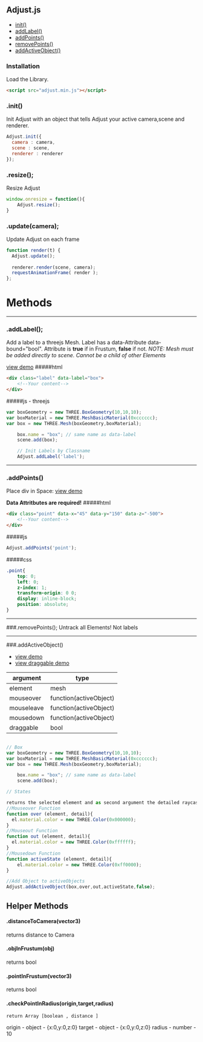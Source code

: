 ## Adjust.js

- [init()](#user-content-init)
- [addLabel()](#user-content-addlabel)
- [addPoints()](#user-content-trackelements)
- [removePoints()](#user-content-untrackelements)
- [addActiveObject()](#user-content-addactiveobject)

### Installation
Load the Library.
```html
<script src="adjust.min.js"></script>
```


### .init()
Init Adjust with an object that tells Adjust your active camera,scene and renderer.
```js
Adjust.init({
  camera : camera,
  scene : scene,
  renderer : renderer
});
```
### .resize();
Resize Adjust
```js
window.onresize = function(){
    Adjust.resize();
}
```
### .update(camera);
Update Adjust on each frame

```js
function render(t) { 
  Adjust.update();
  
  renderer.render(scene, camera);
  requestAnimationFrame( render );
};

```

# Methods

---

### .addLabel();
Add a label to a threejs Mesh. Label has a data-Attribute data-bound="bool". Attribute is __true__ if in Frustum, __false__ if not.
*NOTE: Mesh must be added directly to scene. Cannot be a child of other Elements*

<a href="http://htmlpreview.github.io/?https://github.com/saschas/adjust/blob/master/examples/add_label.html">view demo</a>
#####html
```html
<div class="label" data-label="box">
    <!--Your content-->
</div>
```
#####js - threejs
```js
var boxGeometry = new THREE.BoxGeometry(10,10,10);
var boxMaterial = new THREE.MeshBasicMaterial(0xcccccc);
var box = new THREE.Mesh(boxGeometry,boxMaterial);

    box.name = "box"; // same name as data-label
    scene.add(box);

    // Init Labels by Classname
    Adjust.addLabel('label');
```

---

### .addPoints()
Place div in Space: <a href="http://htmlpreview.github.io/?https://github.com/saschas/adjust/blob/master/examples/add_points.html">view demo</a>

__Data Attritbutes are required!__
#####html
```html
<div class="point" data-x="45" data-y="150" data-z="-500">
    <!--Your content-->
</div>
```

#####js
```js
Adjust.addPoints('point');
```
#####css
```css
.point{
    top: 0;
    left: 0;
    z-index: 1;
    transform-origin: 0 0;
    display: inline-block;
    position: absolute;
}
```

---

###.removePoints();
Untrack all Elements! Not labels

---

###.addActiveObject()

* <a href="http://htmlpreview.github.io/?https://github.com/saschas/adjust/blob/master/examples/add_active.html">view demo</a>
* <a href="http://htmlpreview.github.io/?https://github.com/saschas/adjust/blob/master/examples/add_active_draggable.html">view draggable demo</a>

| argument | type |
|---|---|
| element | mesh |
| mouseover | function(activeObject) |
| mouseleave | function(activeObject) |
| mousedown | function(activeObject) |
| draggable | bool |

```js

// Box
var boxGeometry = new THREE.BoxGeometry(10,10,10);
var boxMaterial = new THREE.MeshBasicMaterial(0xcccccc);
var box = new THREE.Mesh(boxGeometry,boxMaterial);

    box.name = "box"; // same name as data-label
    scene.add(box);

// States

returns the selected element and as second argument the detailed raycaster output for fine control (e.g. face selection)
//Mouseover Function
function over (element, detail){
  el.material.color = new THREE.Color(0x000000);
}
//Mouseout Function
function out (element, detail){
  el.material.color = new THREE.Color(0xffffff);
}
//Mousedown Function
function activeState (element, detail){
    el.material.color = new THREE.Color(0xff0000);
}

//Add Object to activeObjects
Adjust.addActiveObject(box,over,out,activeState,false);
```


## Helper Methods


#### .distanceToCamera(vector3)
returns distance to Camera
#### .objInFrustum(obj)
returns bool
#### .pointInFrustum(vector3)
returns bool

#### .checkPointInRadius(origin,target,radius)
    return Array [boolean , distance ]

origin - object - {x:0,y:0,z:0}
target - object - {x:0,y:0,z:0}
radius - number - 10






